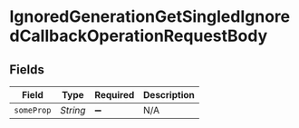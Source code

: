 # IgnoredGenerationGetSingledIgnoredCallbackOperationRequestBody


## Fields

| Field              | Type               | Required           | Description        |
| ------------------ | ------------------ | ------------------ | ------------------ |
| `someProp`         | *String*           | :heavy_minus_sign: | N/A                |